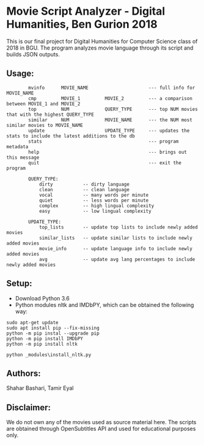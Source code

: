 # Movie Script Analyzer - Digital Humanities, Ben Gurion 2018

This is our final project for Digital Humanities for Computer Science class of 2018 in BGU.
The program analyzes movie language through its script and builds JSON outputs.

## Usage:

```
        mvinfo      MOVIE_NAME                      --- full info for MOVIE_NAME
        cmp         MOVIE_1         MOVIE_2         --- a comparison between MOVIE_1 and MOVIE_2
        top         NUM             QUERY_TYPE      --- top NUM movies that with the highest QUERY_TYPE
        similar     NUM             MOVIE_NAME      --- the NUM most similar movies to MOVIE_NAME
        update                      UPDATE_TYPE     --- updates the stats to include the latest additions to the db
        stats                                       --- program metadata
        help                                        --- brings out this message
        quit                                        --- exit the program

        QUERY_TYPE:
            dirty           -- dirty language
            clean           -- clean language
            vocal           -- many words per minute
            quiet           -- less words per minute
            complex         -- high lingual complexity
            easy            -- low lingual complexity

        UPDATE_TYPE:
            top_lists       -- update top lists to include newly added movies
            similar_lists   -- update similar lists to include newly added movies
            movie_info      -- update language info to include newly added movies
            avg             -- update avg lang percentages to include newly added movies
```

## Setup:

* Download Python 3.6
* Python modules nltk and IMDbPY, which can be obtained the following way:
```
sudo apt-get update
sudo apt install pip --fix-missing
python -m pip instal --upgrade pip
python -m pip install IMDbPY
python -m pip install nltk

python _modules\install_nltk.py
```

## Authors:

Shahar Bashari, Tamir Eyal

## Disclaimer:

We do not own any of the movies used as source material here.
The scripts are obtained through OpenSubtitles API and used for educational purposes only.
